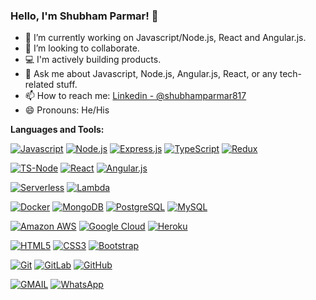 ### Hello, I'm Shubham Parmar! 👋

- 🔭 I’m currently working on Javascript/Node.js, React and Angular.js.
- 👯 I’m looking to collaborate.
- 💻 I'm actively building products.
- 💬 Ask me about Javascript, Node.js, Angular.js, React, or any tech-related stuff.
- 📫 How to reach me: [Linkedin - @shubhamparmar817](https://www.linkedin.com/in/shubhamparmar817/)
- 😄 Pronouns: He/His

**Languages and Tools:**  

[![Javascript](https://img.shields.io/badge/JavaScript-F7DF1E?style=for-the-badge&logo=JavaScript&logoColor=white&link=https://github.com/shubhsparmar817/)](https://github.com/shubhsparmar817/)
[![Node.js](https://img.shields.io/badge/Node.js-43853D?style=for-the-badge&logo=node.js&logoColor=white&link=https://github.com/shubhsparmar817/)](https://github.com/shubhsparmar817/)
[![Express.js](https://img.shields.io/badge/Express.js-404D59?style=for-the-badge&link=https://github.com/shubhsparmar817/)](https://github.com/shubhsparmar817/)
[![TypeScript](https://img.shields.io/badge/TypeScript-007ACC?style=for-the-badge&logo=typescript&logoColor=white&link=https://github.com/shubhsparmar817/)](https://github.com/shubhsparmar817/)
[![Redux](https://img.shields.io/badge/Redux-593D88?style=for-the-badge&logo=redux&logoColor=white&link=https://github.com/shubhsparmar817/)](https://github.com/shubhsparmar817/)

[![TS-Node](https://img.shields.io/badge/ts--node-3178C6?style=for-the-badge&logo=ts-node&logoColor=white&link=https://github.com/shubhsparmar817/)](https://github.com/shubhsparmar817/)
[![React](https://img.shields.io/badge/-React-black?style=flat-square&logo=react&link=https://github.com/shubhsparmar817/)](https://github.com/shubhsparmar817/)
[![Angular.js](https://img.shields.io/badge/AngularJS-E23237?style=for-the-badge&logo=angularjs&logoColor=white&link=https://github.com/shubhsparmar817/)](https://github.com/shubhsparmar817/)

[![Serverless](https://img.shields.io/badge/-Serverless-black?style=flat-square&logo=serverless&link=https://github.com/shubhsparmar817/)](https://github.com/shubhsparmar817/)
[![Lambda](https://img.shields.io/badge/-Lambda-orange?style=flat-square&logo=lambda&link=https://github.com/shubhsparmar817/)](https://github.com/shubhsparmar817/)

[![Docker](https://img.shields.io/badge/-Docker-black?style=flat-square&logo=docker&link=https://github.com/shubhsparmar817/)](https://github.com/shubhsparmar817/)
[![MongoDB](https://img.shields.io/badge/-MongoDB-black?style=flat-square&logo=mongodb&link=https://github.com/shubhsparmar817/)](https://github.com/shubhsparmar817/)
[![PostgreSQL](https://img.shields.io/badge/-PostgreSQL-336791?style=flat-square&logo=postgresql&link=https://github.com/shubhsparmar817/)](https://github.com/shubhsparmar817/)
[![MySQL](https://img.shields.io/badge/-MySQL-black?style=flat-square&logo=mysql&link=https://github.com/shubhsparmar817/)](https://github.com/shubhsparmar817/)

[![Amazon AWS](https://img.shields.io/badge/Amazon%20AWS-232F3E?style=flat-square&logo=amazon-aws&link=https://github.com/shubhsparmar817/)](https://github.com/shubhsparmar817/)
[![Google Cloud](https://img.shields.io/badge/Google%20Cloud-black?style=flat-square&logo=google-cloud&link=https://github.com/shubhsparmar817/)](https://github.com/shubhsparmar817/)
[![Heroku](https://img.shields.io/badge/-Heroku-430098?style=flat-square&logo=heroku&link=https://github.com/shubhsparmar817/)](https://github.com/shubhsparmar817/)

[![HTML5](https://img.shields.io/badge/-HTML5-E34F26?style=flat-square&logo=html5&logoColor=white&link=https://github.com/shubhsparmar817/)](https://github.com/shubhsparmar817/)
[![CSS3](https://img.shields.io/badge/-CSS3-1572B6?style=flat-square&logo=css3&link=https://github.com/shubhsparmar817/)](https://github.com/shubhsparmar817/)
[![Bootstrap](https://img.shields.io/badge/-Bootstrap-563D7C?style=flat-square&logo=bootstrap&link=https://github.com/shubhsparmar817/)](https://github.com/shubhsparmar817/)

[![Git](https://img.shields.io/badge/-Git-black?style=flat-square&logo=git&link=https://github.com/shubhsparmar817/)](https://github.com/shubhsparmar817/)
[![GitLab](https://img.shields.io/badge/-GitLab-FCA121?style=flat-square&logo=gitlab&link=https://github.com/shubhsparmar817/)](https://github.com/shubhsparmar817/)
[![GitHub](https://img.shields.io/badge/-GitHub-181717?style=flat-square&logo=github&link=https://github.com/shubhsparmar817/)](https://github.com/shubhsparmar817/)

[![GMAIL](https://img.shields.io/badge/Gmail-D14836?style=for-the-badge&logo=gmail&logoColor=white&link=mailto:shubhamparmar817@gmail.com)](https://github.com/shubhsparmar817/)
[![WhatsApp](https://img.shields.io/badge/WhatsApp-25D366?style=for-the-badge&logo=whatsapp&logoColor=white&link=https://api.whatsapp.com/send?phone=+919067131079)](https://github.com/shubhsparmar817/)

